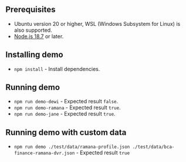 ## Prerequisites

- Ubuntu version 20 or higher, WSL (Windows Subsystem for Linux) is also supported.
- [Node.js 18.7](https://nodejs.org/en) or later.

## Installing demo

- `npm install` - Install dependencies.

## Running demo

- `npm run demo-dewi` - Expected result `false`.
- `npm run demo-ramana` - Expected result `true`.
- `npm run demo-jane` - Expected result `true`.

## Running demo with custom data

- `npm run demo ./test/data/ramana-profile.json ./test/data/bca-finance-ramana-dvr.json` - Expected result `true`
